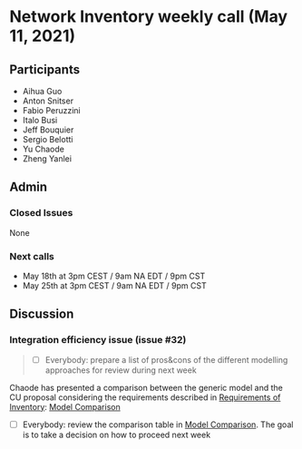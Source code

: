 # Network Inventory weekly call (May 11, 2021)

## Participants
- Aihua Guo
- Anton Snitser
- Fabio Peruzzini
- Italo Busi
- Jeff Bouquier
- Sergio Belotti
- Yu Chaode
- Zheng Yanlei

## Admin

### Closed Issues

None

### Next calls

- May 18th at 3pm CEST / 9am NA EDT / 9pm CST
- May 25th at 3pm CEST / 9am NA EDT / 9pm CST

## Discussion

### Integration efficiency issue (issue #32)

> - [ ] Everybody: prepare a list of pros&cons of the different modelling approaches for review during next week

Chaode has presented a comparison between the generic model and the CU proposal considering the requirements described in [Requirements of Inventory](https://github.com/italobusi/ietf-network-inventory/files/8685611/Requirements.of.Inventory_0511.pptx): [Model Comparison](https://github.com/italobusi/ietf-network-inventory/files/8685613/Comparison.of.Generic.model.and.CU-Porpsed.model.xlsx)

- [ ] Everybody: review the comparison table in [Model Comparison](https://github.com/italobusi/ietf-network-inventory/files/8685613/Comparison.of.Generic.model.and.CU-Porpsed.model.xlsx). The goal is to take a decision on how to proceed next week
